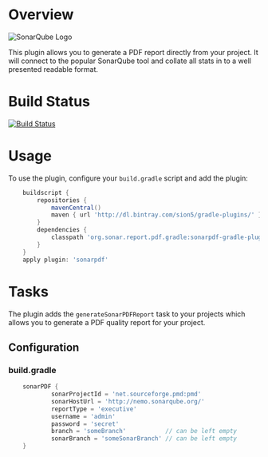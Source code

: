 # Overview
![SonarQube Logo](http://upload.wikimedia.org/wikipedia/commons/e/e6/Sonarqube-48x200.png)

This plugin allows you to generate a PDF report directly from your project. It will connect to the popular SonarQube tool and collate all
stats in to a well presented readable format.

# Build Status

[![Build Status](https://travis-ci.org/willis7/sonarpdf-gradle-plugin.svg?branch=master)](https://travis-ci.org/willis7/sonarpdf-gradle-plugin)

# Usage
To use the plugin, configure your `build.gradle` script and add the plugin:
```groovy
    buildscript {
        repositories {
            mavenCentral()
            maven { url 'http://dl.bintray.com/sion5/gradle-plugins/' }
        }
        dependencies {
            classpath 'org.sonar.report.pdf.gradle:sonarpdf-gradle-plugin:VERSION'
        }
    }
    apply plugin: 'sonarpdf'
```

# Tasks
The plugin adds the `generateSonarPDFReport` task to your projects which allows you to generate a PDF quality report for your project.

## Configuration

### build.gradle
```groovy
    sonarPDF {
	        sonarProjectId = 'net.sourceforge.pmd:pmd'
            sonarHostUrl = 'http://nemo.sonarqube.org/'
            reportType = 'executive'
            username = 'admin'
            password = 'secret'
            branch = 'someBranch' 			// can be left empty
            sonarBranch = 'someSonarBranch' // can be left empty
    }
```